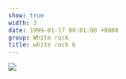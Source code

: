 ```yaml
---
show: true
width: 3
date: 1999-01-17 00:01:00 +0800
group: White rock
title: white rock 6
---
```

<div>
<a href="/assets/images/photos/white rock/DSC07995.jpg" target="_blank">
    <img data-src="/assets/images/photos/white rock/DSC07995.jpg" class="lazy w-100 rounded-xl" src="{{ '/assets/images/empty_300x200.png' | relative_url }}">
</a>
</div>
